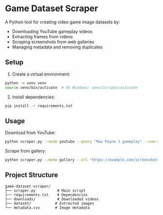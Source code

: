 # Game Dataset Scraper

A Python tool for creating video game image datasets by:
- Downloading YouTube gameplay videos
- Extracting frames from videos
- Scraping screenshots from web galleries
- Managing metadata and removing duplicates

## Setup

1. Create a virtual environment:
```bash
python -m venv venv
source venv/bin/activate  # On Windows: venv\Scripts\activate
```

2. Install dependencies:
```bash
pip install -r requirements.txt
```

## Usage

Download from YouTube:
```bash
python scraper.py --mode youtube --query "Max Payne 1 gameplay" --num-videos 5 --fps 1 --outdir dataset
```

Scrape from gallery:
```bash
python scraper.py --mode gallery --url "https://example.com/screenshots" --selector ".screenshot img" --outdir dataset
```

## Project Structure

```
game-dataset-scraper/
├── scraper.py          # Main script
├── requirements.txt    # Dependencies
├── downloads/          # Downloaded videos
├── dataset/           # Extracted images
└── metadata.csv       # Image metadata
```